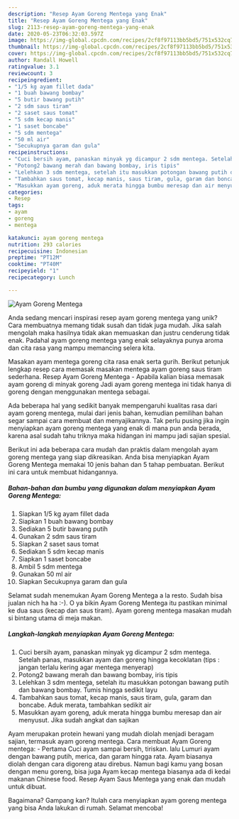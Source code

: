 ```yaml
---
description: "Resep Ayam Goreng Mentega yang Enak"
title: "Resep Ayam Goreng Mentega yang Enak"
slug: 2113-resep-ayam-goreng-mentega-yang-enak
date: 2020-05-23T06:32:03.597Z
image: https://img-global.cpcdn.com/recipes/2cf8f97113bb5bd5/751x532cq70/ayam-goreng-mentega-foto-resep-utama.jpg
thumbnail: https://img-global.cpcdn.com/recipes/2cf8f97113bb5bd5/751x532cq70/ayam-goreng-mentega-foto-resep-utama.jpg
cover: https://img-global.cpcdn.com/recipes/2cf8f97113bb5bd5/751x532cq70/ayam-goreng-mentega-foto-resep-utama.jpg
author: Randall Howell
ratingvalue: 3.1
reviewcount: 3
recipeingredient:
- "1/5 kg ayam fillet dada"
- "1 buah bawang bombay"
- "5 butir bawang putih"
- "2 sdm saus tiram"
- "2 saset saus tomat"
- "5 sdm kecap manis"
- "1 saset boncabe"
- "5 sdm mentega"
- "50 ml air"
- "Secukupnya garam dan gula"
recipeinstructions:
- "Cuci bersih ayam, panaskan minyak yg dicampur 2 sdm mentega. Setelah panas, masukkan ayam dan goreng hingga kecoklatan (tips : jangan terlalu kering agar mentega menyerap)"
- "Potong2 bawang merah dan bawang bombay, iris tipis"
- "Lelehkan 3 sdm mentega, setelah itu masukkan potongan bawang putih dan bawang bombay. Tumis hingga sedikit layu"
- "Tambahkan saus tomat, kecap manis, saus tiram, gula, garam dan boncabe. Aduk merata, tambahkan sedikit air"
- "Masukkan ayam goreng, aduk merata hingga bumbu meresap dan air menyusut. Jika sudah angkat dan sajikan"
categories:
- Resep
tags:
- ayam
- goreng
- mentega

katakunci: ayam goreng mentega 
nutrition: 293 calories
recipecuisine: Indonesian
preptime: "PT12M"
cooktime: "PT40M"
recipeyield: "1"
recipecategory: Lunch

---
```



![Ayam Goreng Mentega](https://img-global.cpcdn.com/recipes/2cf8f97113bb5bd5/751x532cq70/ayam-goreng-mentega-foto-resep-utama.jpg)

Anda sedang mencari inspirasi resep ayam goreng mentega yang unik? Cara membuatnya memang tidak susah dan tidak juga mudah. Jika salah mengolah maka hasilnya tidak akan memuaskan dan justru cenderung tidak enak. Padahal ayam goreng mentega yang enak selayaknya punya aroma dan cita rasa yang mampu memancing selera kita.

Masakan ayam mentega goreng cita rasa enak serta gurih. Berikut petunjuk lengkap resep cara memasak masakan mentega ayam goreng saus tiram sederhana. Resep Ayam Goreng Mentega - Apabila kalian biasa memasak ayam goreng di minyak goreng Jadi ayam goreng mentega ini tidak hanya di goreng dengan menggunakan mentega sebagai.

Ada beberapa hal yang sedikit banyak mempengaruhi kualitas rasa dari ayam goreng mentega, mulai dari jenis bahan, kemudian pemilihan bahan segar sampai cara membuat dan menyajikannya. Tak perlu pusing jika ingin menyiapkan ayam goreng mentega yang enak di mana pun anda berada, karena asal sudah tahu triknya maka hidangan ini mampu jadi sajian spesial.


Berikut ini ada beberapa cara mudah dan praktis dalam mengolah ayam goreng mentega yang siap dikreasikan. Anda bisa menyiapkan Ayam Goreng Mentega memakai 10 jenis bahan dan 5 tahap pembuatan. Berikut ini cara untuk membuat hidangannya.

<!--inarticleads1-->

##### Bahan-bahan dan bumbu yang digunakan dalam menyiapkan Ayam Goreng Mentega:

1. Siapkan 1/5 kg ayam fillet dada
1. Siapkan 1 buah bawang bombay
1. Sediakan 5 butir bawang putih
1. Gunakan 2 sdm saus tiram
1. Siapkan 2 saset saus tomat
1. Sediakan 5 sdm kecap manis
1. Siapkan 1 saset boncabe
1. Ambil 5 sdm mentega
1. Gunakan 50 ml air
1. Siapkan Secukupnya garam dan gula


Selamat sudah menemukan Ayam Goreng Mentega a la resto. Sudah bisa jualan nich ha ha :-). O ya bikin Ayam Goreng Mentega itu pastikan minimal ke dua saus (kecap dan saus tiram). Ayam goreng mentega masakan mudah si bintang utama di meja makan. 

<!--inarticleads2-->

##### Langkah-langkah menyiapkan Ayam Goreng Mentega:

1. Cuci bersih ayam, panaskan minyak yg dicampur 2 sdm mentega. Setelah panas, masukkan ayam dan goreng hingga kecoklatan (tips : jangan terlalu kering agar mentega menyerap)
1. Potong2 bawang merah dan bawang bombay, iris tipis
1. Lelehkan 3 sdm mentega, setelah itu masukkan potongan bawang putih dan bawang bombay. Tumis hingga sedikit layu
1. Tambahkan saus tomat, kecap manis, saus tiram, gula, garam dan boncabe. Aduk merata, tambahkan sedikit air
1. Masukkan ayam goreng, aduk merata hingga bumbu meresap dan air menyusut. Jika sudah angkat dan sajikan


Ayam merupakan protein hewani yang mudah diolah menjadi beragam sajian, termasuk ayam goreng mentega. Cara membuat Ayam Goreng mentega: - Pertama Cuci ayam sampai bersih, tiriskan. lalu Lumuri ayam dengan bawang putih, merica, dan garam hingga rata. Ayam biasanya diolah dengan cara digoreng atau direbus. Namun bagi kamu yang bosan dengan menu goreng, bisa juga Ayam kecap mentega biasanya ada di kedai makanan Chinese food. Resep Ayam Saus Mentega yang enak dan mudah untuk dibuat. 

Bagaimana? Gampang kan? Itulah cara menyiapkan ayam goreng mentega yang bisa Anda lakukan di rumah. Selamat mencoba!
